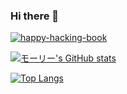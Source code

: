 ### Hi there 👋

<!--
**SuZu008006/suzu008006** is a ✨ _special_ ✨ repository because its `README.md` (this file) appears on your GitHub profile.

Here are some ideas to get you started:

- 🔭 I’m currently working on ...
- 🌱 I’m currently learning ...
- 👯 I’m looking to collaborate on ...
- 🤔 I’m looking for help with ...
- 💬 Ask me about ...
- 📫 How to reach me: ...
- 😄 Pronouns: ...
- ⚡ Fun fact: ...
-->


<p align="left">
  <a href="https://happy-hacking-book.vercel.app/docs">
    <img src="https://img.shields.io/badge/Website%2FBlog-happyhackingtimes.github.io-%238cd2d5" alt="happy-hacking-book"/>
  </a>
</p>


[![モーリー's GitHub stats](https://github-readme-stats.vercel.app/api?username=suzu008006&theme=vue-dark&show_icons=true)](https://github.com/suzu008006/github-readme-stats)

[![Top Langs](https://github-readme-stats.vercel.app/api/top-langs/?username=suzu008006&theme=vue-dark)](https://github.com/suzu008006/github-readme-stats)
